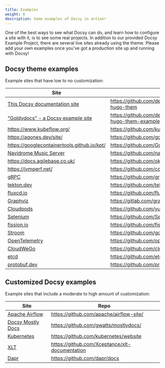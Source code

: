 ```yaml
---
title: Examples
weight: 8
description: Some examples of Docsy in action!
---
```


One of the best ways to see what Docsy can do, and learn how to configure a site with it, is to see some real projects. In addition to our provided Docsy Example Project, there are several live sites already using the theme. Please add your own examples once you've got a production site up and running with Docsy!

## Docsy theme examples

Example sites that have low to no customization:

| Site  | Repo |
|---|---|
| [This Docsy documentation site](/docs) | https://github.com/defenseunicorns/defense-unicorns-hugo-them |
| ["Goldydocs" - a Docsy example site](https://example.docsy.dev) | https://github.com/defenseunicorns/defense-unicorns-hugo-them-example  |
| https://www.kubeflow.org/  | https://github.com/kubeflow/website  |
| https://agones.dev/site/ | https://github.com/googleforgames/agones/tree/main/site |
| https://googlecontainertools.github.io/kpt/ | https://github.com/GoogleContainerTools/kpt/tree/main/docs |
| [Navidrome Music Server](https://www.navidrome.org) | https://github.com/navidrome/website |
| https://docs.agilebase.co.uk/ | https://github.com/okohll/abdocs |
| https://jvmperf.net/ | https://github.com/cchesser/java-perf-workshop |
| [gRPC](https://www.grpc.io/) | https://github.com/grpc/grpc.io |
| [tekton.dev](https://tekton.dev/) | https://github.com/tektoncd |
| [fluxcd.io](https://fluxcd.io) | https://github.com/fluxcd/website |
| [Graphviz](https://graphviz.org) | https://gitlab.com/graphviz/graphviz.gitlab.io |
| [Cloudpods](https://www.cloudpods.org) | https://github.com/yunionio/docs |
| [Selenium](https://www.selenium.dev/) | https://github.com/SeleniumHQ/seleniumhq.github.io |
| [fission.io](https://fission.io/) | https://github.com/fission/fission.io |
| [Stroom](https://gchq.github.io/stroom-docs) | https://github.com/gchq/stroom-docs |
| [OpenTelemetry](https://opentelemetry.io) | https://github.com/open-telemetry/opentelemetry.io |
| [CloudWeGo](https://www.cloudwego.io/) | https://github.com/cloudwego/cloudwego.github.io |
| [etcd](https://etcd.io/) | https://github.com/etcd-io/website |
| [protobuf.dev](https://protobuf.dev) | https://github.com/protocolbuffers/protocolbuffers.github.io |

## Customized Docsy examples

Example sites that include a moderate to high amount of customization:

| Site  | Repo |
|---|---|
| [Apache Airflow](https://airflow.apache.org/) | https://github.com/apache/airflow-site/ |
| [Docsy Mostly Docs](https://mostlydocs.netlify.app/) | https://github.com/gwatts/mostlydocs/ |
| [Kubernetes](https://kubernetes.io) | https://github.com/kubernetes/website |
| [XLT](https://xltdoc.xceptance.com/) | https://github.com/Xceptance/xlt-documentation |
| [Dapr](https://docs.dapr.io/) | https://github.com/dapr/docs |
